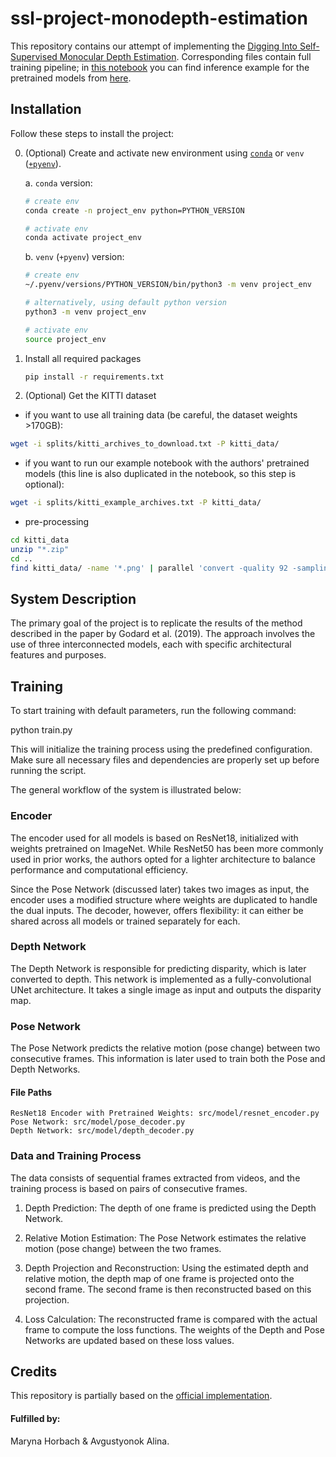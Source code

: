 # ssl-project-monodepth-estimation

This repository contains our attempt of implementing the [Digging Into Self-Supervised Monocular Depth Estimation](https://arxiv.org/pdf/1806.01260v4). Corresponding files contain full training pipeline; in [this notebook](/depth_estimation_example.ipynb) you can find inference example for the pretrained models from [here](https://github.com/nianticlabs/monodepth2).

## Installation

Follow these steps to install the project:

0. (Optional) Create and activate new environment using [`conda`](https://conda.io/projects/conda/en/latest/user-guide/getting-started.html) or `venv` ([`+pyenv`](https://github.com/pyenv/pyenv)).

   a. `conda` version:

   ```bash
   # create env
   conda create -n project_env python=PYTHON_VERSION

   # activate env
   conda activate project_env
   ```

   b. `venv` (`+pyenv`) version:

   ```bash
   # create env
   ~/.pyenv/versions/PYTHON_VERSION/bin/python3 -m venv project_env

   # alternatively, using default python version
   python3 -m venv project_env

   # activate env
   source project_env
   ```

1. Install all required packages

   ```bash
   pip install -r requirements.txt
   ```

2. (Optional) Get the KITTI dataset
  - if you want to use all training data (be careful, the dataset weights >170GB):
   ```bash
   wget -i splits/kitti_archives_to_download.txt -P kitti_data/
   ```
  - if you want to run our example notebook with the authors' pretrained models (this line is also duplicated in the notebook, so this step is optional):
   ```bash
   wget -i splits/kitti_example_archives.txt -P kitti_data/
   ```
  - pre-processing
   ```bash
   cd kitti_data
   unzip "*.zip"
   cd ..
   find kitti_data/ -name '*.png' | parallel 'convert -quality 92 -sampling-factor 2x2,1x1,1x1 {.}.png {.}.jpg && rm {}'
   ```

## System Description

The primary goal of the project is to replicate the results of the method described in the paper by Godard et al. (2019). The approach involves the use of three interconnected models, each with specific architectural features and purposes.

## Training

To start training with default parameters, run the following command:

   python train.py  

This will initialize the training process using the predefined configuration. Make sure all necessary files and dependencies are properly set up before running the script.

The general workflow of the system is illustrated below:

### Encoder

The encoder used for all models is based on ResNet18, initialized with weights pretrained on ImageNet. While ResNet50 has been more commonly used in prior works, the authors opted for a lighter architecture to balance performance and computational efficiency.

Since the Pose Network (discussed later) takes two images as input, the encoder uses a modified structure where weights are duplicated to handle the dual inputs. The decoder, however, offers flexibility: it can either be shared across all models or trained separately for each.

### Depth Network

The Depth Network is responsible for predicting disparity, which is later converted to depth. This network is implemented as a fully-convolutional UNet architecture. It takes a single image as input and outputs the disparity map.

### Pose Network

The Pose Network predicts the relative motion (pose change) between two consecutive frames. This information is later used to train both the Pose and Depth Networks.

#### File Paths

    ResNet18 Encoder with Pretrained Weights: src/model/resnet_encoder.py
    Pose Network: src/model/pose_decoder.py
    Depth Network: src/model/depth_decoder.py
    
### Data and Training Process

The data consists of sequential frames extracted from videos, and the training process is based on pairs of consecutive frames.

1. Depth Prediction: The depth of one frame is predicted using the Depth Network.

2. Relative Motion Estimation: The Pose Network estimates the relative motion (pose change) between the two frames.

3. Depth Projection and Reconstruction: Using the estimated depth and relative motion, the depth map of one frame is projected onto the second frame. The second frame is then reconstructed based on this projection.

4. Loss Calculation: The reconstructed frame is compared with the actual frame to compute the loss functions. The weights of the Depth and Pose Networks are updated based on these loss values.

## Credits

This repository is partially based on the [official implementation](https://github.com/nianticlabs/monodepth2).

#### Fulfilled by:

Maryna Horbach & Avgustyonok Alina.
